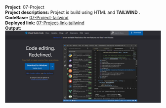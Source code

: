 **Project:** 07-Project<br>
**Project descriptions:** Project is build using HTML and **TAILWIND** .<br>
**CodeBase:** [07-Project-tailwind](https://github.com/manishdashsharma/06-Project-HTML-CSS)<br>
**Deployed link:** [07-Project-link-tailwind](https://manishdashsharma.github.io/06-Project-HTML-CSS/)<br>
**Output:**![07-Project](./images/Project7.png)&nbsp;
